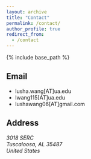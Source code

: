 ```yaml
---
layout: archive
title: "Contact"
permalink: /contact/
author_profile: true
redirect_from:
  - /contact
---
```


{% include base_path %}

Email
------
* lusha.wang[AT]ua.edu
* lwang115[AT]ua.edu
* lushawang06[AT]gmail.com

Address
------
<address>
  3018 SERC<br /> Tuscaloosa, AL 35487<br /> United States
</address>